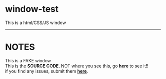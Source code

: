 # window-test
This is a html/CSS/JS window

---

# NOTES
This is a FAKE window
<br>
This is the **SOURCE CODE**, NOT where you see this, go **<ins>[here](https://windowtest.netlify.app/)</ins>** to see it!!
<br>
if you find any issues, submit them **<ins>[here](https://github.com/itsoutchy-projects/window-test/issues/new/choose)<ins>**.
